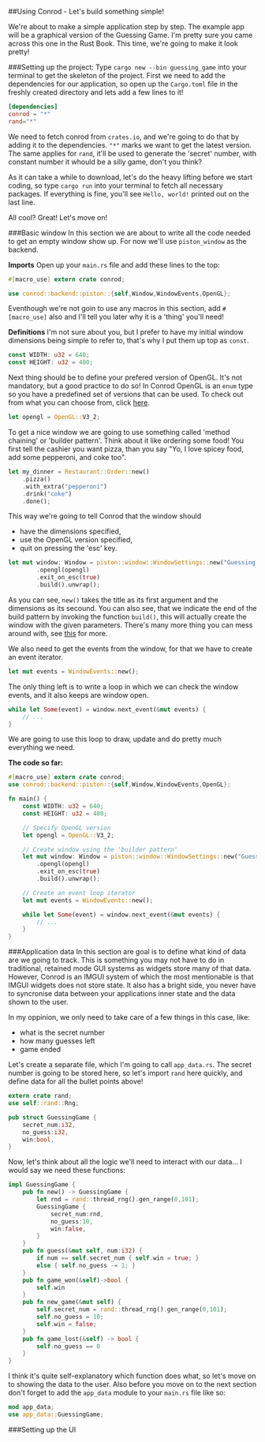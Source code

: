 ##Using Conrod - Let's build something simple!

We're about to make a simple application step by step. The example app will be a graphical version of the Guessing Game. I'm pretty sure you came across this one in the Rust Book. This time, we're going to make it look pretty!

###Setting up the project:
Type `cargo new --bin guessing_game` into your terminal to get the skeleton of the project. First we need to add the dependencies for our application, so open up the `Cargo.toml` file in the freshly created directory and lets add a few lines to it!

```toml
[dependencies]
conrod = "*"
rand="*"
```

We need to fetch conrod from `crates.io`, and we're going to do that by adding it to the dependencies. `"*"` marks we want to get the latest version. The same applies for `rand`, it'll be used to generate the 'secret' number, with constant number it whould be a silly game, don't you think?

As it can take a while to download, let's do the heavy lifting before we start coding, so type `cargo run` into your terminal to fetch all necessary packages. If everything is fine, you'll see `Hello, world!` printed out on the last line.

All cool? Great! Let's move on!

###Basic window
In this section we are about to write all the code needed to get an empty window show up. For now we'll use `piston_window` as the backend.

**Imports**
Open up your `main.rs` file and add these lines to the top:
```rust
#[macro_use] extern crate conrod;

use conrod::backend::piston::{self,Window,WindowEvents,OpenGL};
```

Eventhough we're not goin to use any macros in this section, add `#[macro_use]` also and I'll tell you later why it is a 'thing' you'll need!

**Definitions**
I'm not sure about you, but I prefer to have my initial window dimensions being simple to refer to, that's why I put them up top as `const`.
```rust
const WIDTH: u32 = 640;
const HEIGHT: u32 = 480;
```
Next thing should be to define your prefered version of OpenGL. It's not mandatory, but a good practice to do so! In Conrod OpenGL is an `enum` type so you have a predefined set of versions that can be used. To check out from what you can choose from, click [here](http://docs.piston.rs/conrod/conrod/backend/piston/enum.OpenGL.html).
```rust
let opengl = OpenGL::V3_2;
```
To get a nice window we are going to use something called 'method chaining' or 'builder pattern'. Think about it like ordering some food! You first tell the cashier you want pizza, than you say "Yo, I love spicey food, add some pepperoni, and coke too".
```rust
let my_dinner = Restaurant::Order::new()
	.pizza()
	.with_extra("pepperoni")
	.drink("coke")
	.done();
```

This way we're going to tell Conrod that the window should
* have the dimensions specified,
* use the OpenGL version specified,
* quit on pressing the 'esc' key.

```rust
let mut window: Window = piston::window::WindowSettings::new("Guessing Game",[WIDTH,HEIGHT])
        .opengl(opengl)
        .exit_on_esc(true)
        .build().unwrap();
```
As you can see, `new()` takes the title as its first argument and the dimensions as its secound. You can also see, that we indicate the end of the build pattern by invoking the function `build()`, this will actually create the window with the given parameters. There's many more thing you can mess around with, see [this](http://docs.piston.rs/conrod/conrod/backend/piston/window/struct.WindowSettings.html?search=) for more.

We also need to get the events from the window, for that we have to create an event iterator.
```rust
let mut events = WindowEvents::new();
```
The only thing left is to write a loop in which we can check the window events, and it also keeps are window open.
```rust
while let Some(event) = window.next_event(&mut events) {
	// ...
}
```
We are going to use this loop to draw, update and do pretty much everything we need.

**The code so far:**
```rust
#[macro_use] extern crate conrod;
use conrod::backend::piston::{self,Window,WindowEvents,OpenGL};

fn main() {
	const WIDTH: u32 = 640;
    const HEIGHT: u32 = 480;

	// Specify OpenGL version
    let opengl = OpenGL::V3_2;

	// Create window using the 'builder pattern'
    let mut window: Window = piston::window::WindowSettings::new("Guessing Game",[WIDTH,HEIGHT])
        .opengl(opengl)
        .exit_on_esc(true)
        .build().unwrap();

	// Create an event loop iterator
    let mut events = WindowEvents::new();

    while let Some(event) = window.next_event(&mut events) {
		// ...
    }
}
```

###Application data
In this section are goal is to define what kind of data are we going to track. This is something you may not have to do in traditional, retained mode GUI systems as widgets store many of that data. However, Conrod is an IMGUI system of which the most mentionable is that IMGUI widgets does not store state. It also has a bright side, you never have to syncronise data between your applications inner state and the data shown to the user.

In my oppinion, we only need to take care of a few things in this case, like:
* what is the secret number
* how many guesses left
* game ended

Let's create a separate file, which I'm going to call `app_data.rs`. The secret number is going to be stored here, so let's import `rand` here quickly, and define data for all the bullet points above!
```rust
extern crate rand;
use self::rand::Rng;

pub struct GuessingGame {
    secret_num:i32,
    no_guess:i32,
    win:bool,
}
```
Now, let's think about all the logic we'll need to interact with our data... I would say we need these functions:
```rust
impl GuessingGame {
    pub fn new() -> GuessingGame {
        let rnd = rand::thread_rng().gen_range(0,101);
        GuessingGame {
            secret_num:rnd,
            no_guess:10,
            win:false,
        }
    }
    pub fn guess(&mut self, num:i32) {
        if num == self.secret_num { self.win = true; }
        else { self.no_guess -= 1; }
    }
    pub fn game_won(&self)->bool {
        self.win
    }
    pub fn new_game(&mut self) {
        self.secret_num = rand::thread_rng().gen_range(0,101);
        self.no_guess = 10;
        self.win = false;
    }
    pub fn game_lost(&self) -> bool {
        self.no_guess == 0
    }
}
```
I think it's quite self-explanatory which function does what, so let's move on to showing the data to the user.
Also before you move on to the next section don't forget to add the `app_data` module to your `main.rs` file like so:
```rust
mod app_data;
use app_data::GuessingGame;
```

###Setting up the UI
